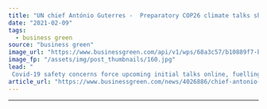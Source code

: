 ```yaml
---
title: "UN chief António Guterres -  Preparatory COP26 climate talks should 'take place virtually'"
date: "2021-02-09"
tags: 
  - business green
source: "business green"
image_url: "https://www.businessgreen.com/api/v1/wps/68a3c57/b10889f7-b673-4f5a-a35b-d142d50b5c1b/5/13063609244-6603baa9fe-b-185x114.jpg"
image_fp: "/assets/img/post_thumbnails/160.jpg"
lead: "
 Covid-19 safety concerns force upcoming initial talks online, fuelling further concern over status of crucial Glasgow climate summit later this year ..."
article_url: "https://www.businessgreen.com/news/4026886/chief-antonio-guterres-preparatory-cop26-climate-talks-virtually"
---
```


---
